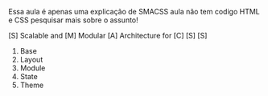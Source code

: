 Essa aula é apenas uma explicação de SMACSS aula não tem codigo HTML e CSS pesquisar mais sobre o assunto!

[S] Scalable and
[M] Modular
[A] Architecture for
[C]
[S]
[S]

1. Base
2. Layout
3. Module
4. State
5. Theme